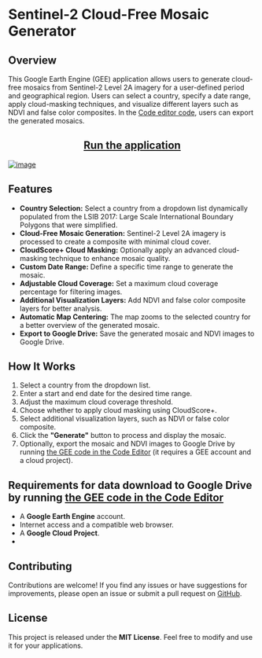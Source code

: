 # Sentinel-2 Cloud-Free Mosaic Generator

## Overview
This Google Earth Engine (GEE) application allows users to generate cloud-free mosaics from Sentinel-2 Level 2A imagery for a user-defined period and geographical region. 
Users can select a country, specify a date range, apply cloud-masking techniques, and visualize different layers such as NDVI and false color composites. In the [Code editor code](https://code.earthengine.google.com/fd20eca78899014e655cc89eb232e8c4), users can export the generated mosaics.

<h2 align="center"> <a href="https://danielp.users.earthengine.app/view/sentinel2-cloudfree-mosaic-generator">Run the application</a> </h2>

[![image](https://github.com/user-attachments/assets/ef929d59-1280-4257-bed7-7452738ab67c)](https://danielp.users.earthengine.app/view/sentinel2-cloudfree-mosaic-generator)


## Features
- **Country Selection:** Select a country from a dropdown list dynamically populated from the LSIB 2017: Large Scale International Boundary Polygons that were simplified.
- **Cloud-Free Mosaic Generation:** Sentinel-2 Level 2A imagery is processed to create a composite with minimal cloud cover.
- **CloudScore+ Cloud Masking:** Optionally apply an advanced cloud-masking technique to enhance mosaic quality.
- **Custom Date Range:** Define a specific time range to generate the mosaic.
- **Adjustable Cloud Coverage:** Set a maximum cloud coverage percentage for filtering images.
- **Additional Visualization Layers:** Add NDVI and false color composite layers for better analysis.
- **Automatic Map Centering:** The map zooms to the selected country for a better overview of the generated mosaic.
- **Export to Google Drive:** Save the generated mosaic and NDVI images to Google Drive.

## How It Works
1. Select a country from the dropdown list.
2. Enter a start and end date for the desired time range.
3. Adjust the maximum cloud coverage threshold.
4. Choose whether to apply cloud masking using CloudScore+.
5. Select additional visualization layers, such as NDVI or false color composite.
6. Click the **"Generate"** button to process and display the mosaic.
7. Optionally, export the mosaic and NDVI images to Google Drive by running [the GEE code in the Code Editor](https://code.earthengine.google.com/fd20eca78899014e655cc89eb232e8c4) (it requires a GEE account and a cloud project).

## Requirements for data download to Google Drive by running [the GEE code in the Code Editor](https://code.earthengine.google.com/fd20eca78899014e655cc89eb232e8c4)
- A **Google Earth Engine** account.
- Internet access and a compatible web browser.
- A **Google Cloud Project**.
- 
## Contributing
Contributions are welcome! If you find any issues or have suggestions for improvements, please open an issue or submit a pull request on [GitHub](https://github.com/palubad/S2-Mosaic-Generator).

## License
This project is released under the **MIT License**. Feel free to modify and use it for your applications.
